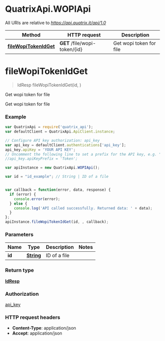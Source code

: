 # QuatrixApi.WOPIApi

All URIs are relative to *https://api.quatrix.it/api/1.0*

Method | HTTP request | Description
------------- | ------------- | -------------
[**fileWopiTokenIdGet**](WOPIApi.md#fileWopiTokenIdGet) | **GET** /file/wopi-token/{id} | Get wopi token for file


<a name="fileWopiTokenIdGet"></a>
# **fileWopiTokenIdGet**
> IdResp fileWopiTokenIdGet(id, )

Get wopi token for file

Get wopi token for file 

### Example
```javascript
var QuatrixApi = require('quatrix_api');
var defaultClient = QuatrixApi.ApiClient.instance;

// Configure API key authorization: api_key
var api_key = defaultClient.authentications['api_key'];
api_key.apiKey = 'YOUR API KEY';
// Uncomment the following line to set a prefix for the API key, e.g. "Token" (defaults to null)
//api_key.apiKeyPrefix = 'Token';

var apiInstance = new QuatrixApi.WOPIApi();

var id = "id_example"; // String | ID of a file


var callback = function(error, data, response) {
  if (error) {
    console.error(error);
  } else {
    console.log('API called successfully. Returned data: ' + data);
  }
};
apiInstance.fileWopiTokenIdGet(id, , callback);
```

### Parameters

Name | Type | Description  | Notes
------------- | ------------- | ------------- | -------------
 **id** | [**String**](.md)| ID of a file | 

### Return type

[**IdResp**](IdResp.md)

### Authorization

[api_key](../README.md#api_key)

### HTTP request headers

 - **Content-Type**: application/json
 - **Accept**: application/json

